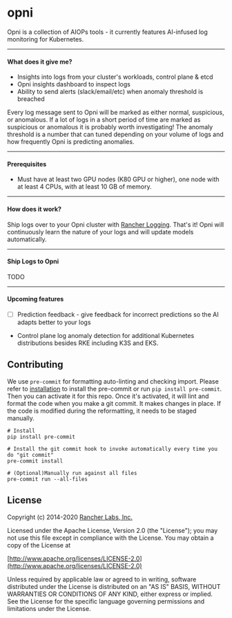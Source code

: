 # opni

Opni is a collection of AIOPs tools - it currently features AI-infused log monitoring for Kubernetes.
____
#### What does it give me?
* Insights into logs from your cluster's workloads, control plane & etcd
* Opni insights dashboard to inspect logs
* Ability to send alerts (slack/email/etc) when anomaly threshold is breached

Every log message sent to Opni will be marked as either normal, suspicious, or anomalous.
If a lot of logs in a short period of time are marked as suspicious or anomalous it is probably worth investigating!
The anomaly threshold is a number that can tuned depending on your volume of logs and how frequently Opni is predicting anomalies.
____
#### Prerequisites
* Must have at least two GPU nodes (K80 GPU or higher), one node with at least 4 CPUs, with at least 10 GB of memory.
____
#### How does it work?
Ship logs over to your Opni cluster with [Rancher Logging](https://rancher.com/docs/rancher/v2.x/en/logging/v2.5/). That's it! Opni will continuously learn the nature of your logs and will update models automatically.
____
#### Ship Logs to Opni
TODO
____
#### Upcoming features
- [ ] Prediction feedback - give feedback for incorrect predictions so the AI adapts better to your logs
- Control plane log anomaly detection for additional Kubernetes distributions besides RKE including K3S and EKS.

## Contributing
We use `pre-commit` for formatting auto-linting and checking import. Please refer to [installation](https://pre-commit.com/#installation) to install the pre-commit or run `pip install pre-commit`. Then you can activate it for this repo. Once it's activated, it will lint and format the code when you make a git commit. It makes changes in place. If the code is modified during the reformatting, it needs to be staged manually.

```
# Install
pip install pre-commit

# Install the git commit hook to invoke automatically every time you do "git commit"
pre-commit install

# (Optional)Manually run against all files
pre-commit run --all-files
```

## License

Copyright (c) 2014-2020 [Rancher Labs, Inc.](http://rancher.com)

Licensed under the Apache License, Version 2.0 (the "License");
you may not use this file except in compliance with the License.
You may obtain a copy of the License at

[http://www.apache.org/licenses/LICENSE-2.0](http://www.apache.org/licenses/LICENSE-2.0)

Unless required by applicable law or agreed to in writing, software
distributed under the License is distributed on an "AS IS" BASIS,
WITHOUT WARRANTIES OR CONDITIONS OF ANY KIND, either express or implied.
See the License for the specific language governing permissions and
limitations under the License.
